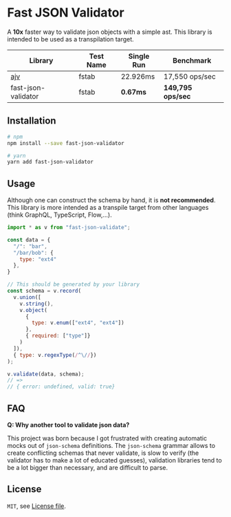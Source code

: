 # Fast JSON Validator

A **10x** faster way to validate json objects with a simple ast. This library
is intended to be used as a transpilation target.

| Library | Test Name | Single Run | Benchmark |
|---|---|---|---|
| [ajv](https://github.com/epoberezkin/ajv) | fstab | 22.926ms | 17,550 ops/sec |
| fast-json-validator | fstab | **0.67ms** | **149,795 ops/sec** |

## Installation

```bash
# npm
npm install --save fast-json-validator

# yarn
yarn add fast-json-validator
```

## Usage

Although one can construct the schema by hand, it is **not recommended**. This
library is more intended as a transpile target from other languages (think
GraphQL, TypeScript, Flow,...).

```js
import * as v from "fast-json-validate";

const data = {
  "/": "bar",
  "/bar/bob": {
    type: "ext4"
  },
}

// This should be generated by your library
const schema = v.record(
  v.union([
    v.string(),
    v.object(
      {
        type: v.enum(["ext4", "ext4"])
      },
      { required: ["type"]}
    )
  ]),
  { type: v.regexType(/^\//})
);

v.validate(data, schema);
// =>
// { error: undefined, valid: true}
```

## FAQ

**Q: Why another tool to validate json data?**

This project was born because I got frustrated with creating automatic mocks
out of `json-schema` definitions. The `json-schema` grammar allows to create
conflicting schemas that never validate, is slow to verify (the validator has
to make a lot of educated guesses), validation libraries tend to be a lot
bigger than necessary, and are difficult to parse.

## License

`MIT`, see [License file](LICENSE.md).
